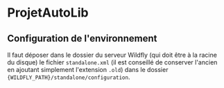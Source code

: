 # ProjetAutoLib

## Configuration de l'environnement

Il faut déposer dans le dossier du serveur Wildfly (qui doit être 
à la racine du disque) le fichier `standalone.xml` (il est conseillé 
de conserver l'ancien en ajoutant simplement l'extension `.old`) 
dans le dossier `{WILDFLY_PATH}/standalone/configuration`.
